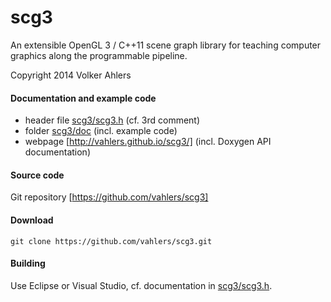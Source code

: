 scg3
====

An extensible OpenGL 3 / C++11 scene graph library for teaching computer graphics along the programmable pipeline.

Copyright 2014 Volker Ahlers

#### Documentation and example code

* header file [scg3/scg3.h](https://github.com/vahlers/scg3/blob/master/scg3/scg3.h) (cf. 3rd comment)
* folder [scg3/doc](https://github.com/vahlers/scg3/tree/master/scg3/doc) (incl. example code)
* webpage [http://vahlers.github.io/scg3/] (incl. Doxygen API documentation) 

#### Source code

Git repository [https://github.com/vahlers/scg3]

#### Download

`git clone https://github.com/vahlers/scg3.git`

#### Building

Use Eclipse or Visual Studio, cf. documentation in [scg3/scg3.h](https://github.com/vahlers/scg3/blob/master/scg3/scg3.h).

